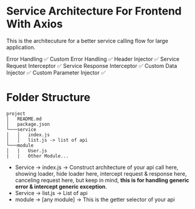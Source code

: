 # Service Architecture For Frontend With Axios

This is the architecuture for a better service calling flow for large application.

Error Handling ✅
Custom Error Handling ✅
Header Injector ✅
Service Request Interceptor ✅
Service Response Interceptor ✅
Custom Data Injector ✅
Custom Parameter Injector ✅

# Folder Structure
```
project
│   README.md
│   package.json
└───service
│   │   index.js
│   │   list.js -> list of api
└───module
│   |	User.js
|   |   Other Module...
```

 - Service -> index.js -> Construct architecture of your api call here, showing loader, hide loader here, intercept request & response here, canceling request here, but keep in mind, **this is for handling generic error & intercept generic exception**.
 - Service -> list.js -> List of api
 - module -> [any module] -> This is the getter selector of your api